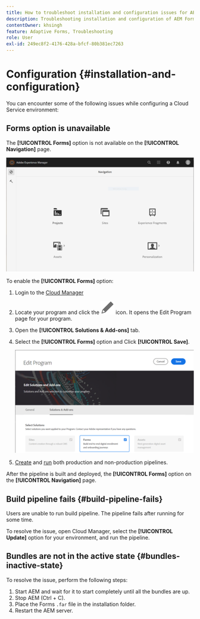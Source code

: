 ```yaml
---
title: How to troubleshoot installation and configuration issues for AEM Forms as a Cloud Service environment?
description: Troubleshooting installation and configuration of AEM Forms as a Cloud Service environment.
contentOwner: khsingh
feature: Adaptive Forms, Troubleshooting
role: User
exl-id: 249ec8f2-4176-428a-bfcf-80b381ec7263
---
```

# Configuration {#installation-and-configuration}

You can encounter some of the following issues while configuring a Cloud Service environment:

## Forms option is unavailable

The **[!UICONTROL Forms]** option is not available on the **[!UICONTROL Navigation]** page.

 ![Forms option is unavailable](assets/installation-configuration-forms-option-unavailable-troubleshooting.png)

 To enable the **[!UICONTROL Forms]** option:

 1. Login to the [Cloud Manager](https://experience.adobe.com/) 
 1. Locate your program and click the ![Forms option is unavailable](assets/Smock_Edit_18_N.svg) icon. It opens the Edit Program page for your program.
 1. Open the **[!UICONTROL Solutions & Add-ons]** tab. 
 1. Select the **[!UICONTROL Forms]** option and Click **[!UICONTROL Save]**.

    ![Select the Forms option](assets/installation-configuration-select-forms-option.png
    )
1. [Create](https://experienceleague.adobe.com/docs/experience-manager-cloud-manager/using/how-to-use/configuring-pipeline.html?lang=en#how-to-use) and [run](https://experienceleague.adobe.com/docs/experience-manager-cloud-manager/using/how-to-use/deploying-code.html) both production and non-production pipelines.

After the pipeline is built and deployed, the **[!UICONTROL Forms]** option on the **[!UICONTROL Navigation]** page.

<!--  
## Environment creation fails {#environment-creation-fails}

Users are unable to create an [!DNL AEM Forms] as a Cloud Service environment. The environment creation fails after running for some time.

A missing profile can lead to environment creation failure. Check that the profile exists in Admin Console. If the profile does not exist, perform the following steps to create the profile:

1. Log in to [Admin Console](https://adminconsole.adobe.com/). Use Adobe ID of administrator provisioned to use Automated Forms Conversion Service to login. Do not any other ID or Federated ID to login.
1. Click the **[!UICONTROL Automated Forms Conversion Service]** option.
1. Click **[!UICONTROL New Profile]** in the Products tab.
1. Specify Name, Display Name, and Description for the profile. Click **[!UICONTROL Done]**. A profile is created.

If the profile exists and issues still persist, contact Adobe Support. -->

## Build pipeline fails {#build-pipeline-fails}

Users are unable to run build pipeline. The pipeline fails after running for some time.  

To resolve the issue, open Cloud Manager, select the **[!UICONTROL Update]** option for your environment, and run the pipeline.


## Bundles are not in the active state {#bundles-inactive-state}

To resolve the issue, perform the following steps:

1. Start AEM and wait for it to start completely until all the bundles are up.
1. Stop AEM (Ctrl + C).
1. Place the Forms `.far` file in the installation folder.
1. Restart the AEM server.